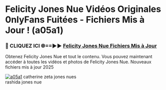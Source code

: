 # Felicity Jones Nue Vidéos Originales 0nlyFans Fuitées - Fichiers Mis à Jour ! (a05a1)

<h3>🔴 CLIQUEZ ICI 🌐==►► <a href="https://tinyurl.com/2pmr4ezf" rel="nofollow">Felicity Jones Nue Fichiers Mis à Jour</a></h3>

Obtenez Felicity Jones Nue et tout le contenu. Vous pouvez maintenant accéder à toutes les vidéos et photos de Felicity Jones Nue. Nouveaux fichiers mis à jour 2025

[![a05a1](https://i.imgur.com/6SNvagu.gif)](https://tinyurl.com/2pmr4ezf)
catherine zeta jones nues<br>
rashida jones nue
